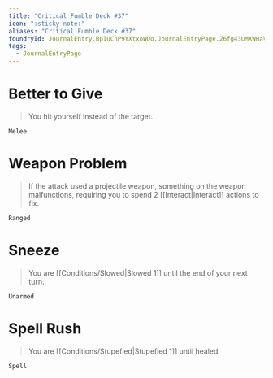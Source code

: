 ```yaml
---
title: "Critical Fumble Deck #37"
icon: ":sticky-note:"
aliases: "Critical Fumble Deck #37"
foundryId: JournalEntry.BpIuCnP9YXtxoWOo.JournalEntryPage.26fg43UMXWHaV5Ee
tags:
  - JournalEntryPage
---
```

# Better to Give

> You hit yourself instead of the target.

`Melee`

# Weapon Problem

> If the attack used a projectile weapon, something on the weapon malfunctions, requiring you to spend 2 [[Interact|Interact]] actions to fix.

`Ranged`

# Sneeze

> You are [[Conditions/Slowed|Slowed 1]] until the end of your next turn.

`Unarmed`

# Spell Rush

> You are [[Conditions/Stupefied|Stupefied 1]] until healed.

`Spell`